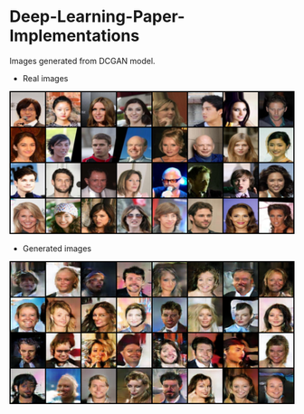 # Deep-Learning-Paper-Implementations

Images generated from DCGAN model.

* Real images

![Real images](DCGAN/imgs/real.png)

* Generated images

![Generated images](DCGAN/imgs/fake.png)

